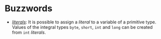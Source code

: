 # Buzzwords
* [*literals*](https://docs.oracle.com/javase/tutorial/java/nutsandbolts/datatypes.html): It is possible to assign a *literal* to a variable of a primitive type. Values of the integral types `byte`, `short`, `int` and `long` can be created from `int` *literals*.
